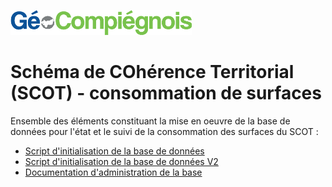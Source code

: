 ![picto](/doc/img/Logo_web-GeoCompiegnois.png)

# Schéma de COhérence Territorial (SCOT) - consommation de surfaces

Ensemble des éléments constituant la mise en oeuvre de la base de données pour l'état et le suivi de la consommation des surfaces du SCOT :
- [Script d'initialisation de la base de données](sql/init_bd_scot_surf_conso.sql) 
- [Script d'initialisation de la base de données V2](sql/init_bd_scot_surf_consov2.sql) 
- [Documentation d'administration de la base](doc/doc_admin_bd_scot_surf_conso.md) 
